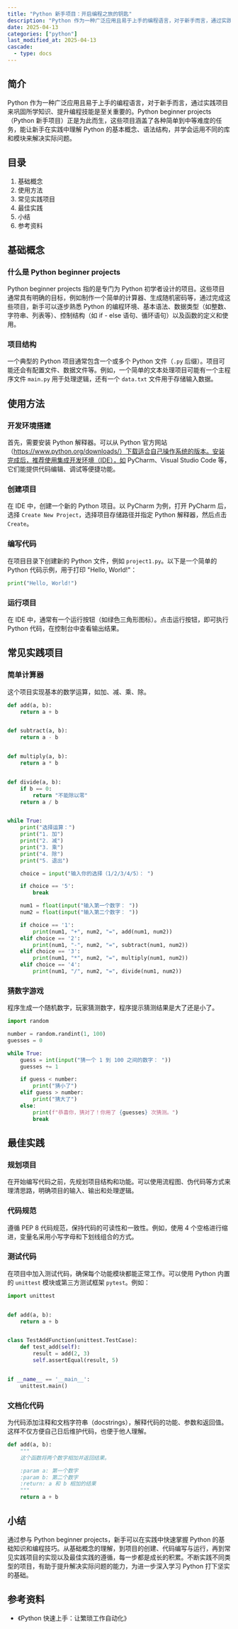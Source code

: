 ```yaml
---
title: "Python 新手项目：开启编程之旅的钥匙"
description: "Python 作为一种广泛应用且易于上手的编程语言，对于新手而言，通过实践项目来巩固所学知识、提升编程技能是至关重要的。Python beginner projects（Python 新手项目）正是为此而生，这些项目涵盖了各种简单到中等难度的任务，能让新手在实践中理解 Python 的基本概念、语法结构，并学会运用不同的库和模块来解决实际问题。"
date: 2025-04-13
categories: ["python"]
last_modified_at: 2025-04-13
cascade:
  - type: docs
---
```



## 简介
Python 作为一种广泛应用且易于上手的编程语言，对于新手而言，通过实践项目来巩固所学知识、提升编程技能是至关重要的。Python beginner projects（Python 新手项目）正是为此而生，这些项目涵盖了各种简单到中等难度的任务，能让新手在实践中理解 Python 的基本概念、语法结构，并学会运用不同的库和模块来解决实际问题。

<!-- more -->
## 目录
1. 基础概念
2. 使用方法
3. 常见实践项目
4. 最佳实践
5. 小结
6. 参考资料

## 基础概念
### 什么是 Python beginner projects
Python beginner projects 指的是专门为 Python 初学者设计的项目。这些项目通常具有明确的目标，例如制作一个简单的计算器、生成随机密码等，通过完成这些项目，新手可以逐步熟悉 Python 的编程环境、基本语法、数据类型（如整数、字符串、列表等）、控制结构（如 if - else 语句、循环语句）以及函数的定义和使用。

### 项目结构
一个典型的 Python 项目通常包含一个或多个 Python 文件（`.py` 后缀）。项目可能还会有配置文件、数据文件等。例如，一个简单的文本处理项目可能有一个主程序文件 `main.py` 用于处理逻辑，还有一个 `data.txt` 文件用于存储输入数据。

## 使用方法
### 开发环境搭建
首先，需要安装 Python 解释器。可以从 Python 官方网站（https://www.python.org/downloads/）下载适合自己操作系统的版本。安装完成后，推荐使用集成开发环境（IDE），如 PyCharm、Visual Studio Code 等，它们能提供代码编辑、调试等便捷功能。

### 创建项目
在 IDE 中，创建一个新的 Python 项目。以 PyCharm 为例，打开 PyCharm 后，选择 `Create New Project`，选择项目存储路径并指定 Python 解释器，然后点击 `Create`。

### 编写代码
在项目目录下创建新的 Python 文件，例如 `project1.py`。以下是一个简单的 Python 代码示例，用于打印 "Hello, World!"：

```python
print("Hello, World!")
```

### 运行项目
在 IDE 中，通常有一个运行按钮（如绿色三角形图标）。点击运行按钮，即可执行 Python 代码，在控制台中查看输出结果。

## 常见实践项目
### 简单计算器
这个项目实现基本的数学运算，如加、减、乘、除。

```python
def add(a, b):
    return a + b


def subtract(a, b):
    return a - b


def multiply(a, b):
    return a * b


def divide(a, b):
    if b == 0:
        return "不能除以零"
    return a / b


while True:
    print("选择运算：")
    print("1. 加")
    print("2. 减")
    print("3. 乘")
    print("4. 除")
    print("5. 退出")

    choice = input("输入你的选择（1/2/3/4/5）： ")

    if choice == '5':
        break

    num1 = float(input("输入第一个数字： "))
    num2 = float(input("输入第二个数字： "))

    if choice == '1':
        print(num1, "+", num2, "=", add(num1, num2))
    elif choice == '2':
        print(num1, "-", num2, "=", subtract(num1, num2))
    elif choice == '3':
        print(num1, "*", num2, "=", multiply(num1, num2))
    elif choice == '4':
        print(num1, "/", num2, "=", divide(num1, num2))
```

### 猜数字游戏
程序生成一个随机数字，玩家猜测数字，程序提示猜测结果是大了还是小了。

```python
import random

number = random.randint(1, 100)
guesses = 0

while True:
    guess = int(input("猜一个 1 到 100 之间的数字： "))
    guesses += 1

    if guess < number:
        print("猜小了")
    elif guess > number:
        print("猜大了")
    else:
        print(f"恭喜你，猜对了！你用了 {guesses} 次猜测。")
        break
```

## 最佳实践
### 规划项目
在开始编写代码之前，先规划项目结构和功能。可以使用流程图、伪代码等方式来理清思路，明确项目的输入、输出和处理逻辑。

### 代码规范
遵循 PEP 8 代码规范，保持代码的可读性和一致性。例如，使用 4 个空格进行缩进，变量名采用小写字母和下划线组合的方式。

### 测试代码
在项目中加入测试代码，确保每个功能模块都能正常工作。可以使用 Python 内置的 `unittest` 模块或第三方测试框架 `pytest`。例如：

```python
import unittest


def add(a, b):
    return a + b


class TestAddFunction(unittest.TestCase):
    def test_add(self):
        result = add(2, 3)
        self.assertEqual(result, 5)


if __name__ == '__main__':
    unittest.main()
```

### 文档化代码
为代码添加注释和文档字符串（docstrings），解释代码的功能、参数和返回值。这样不仅方便自己日后维护代码，也便于他人理解。

```python
def add(a, b):
    """
    这个函数将两个数字相加并返回结果。

    :param a: 第一个数字
    :param b: 第二个数字
    :return: a 和 b 相加的结果
    """
    return a + b
```

## 小结
通过参与 Python beginner projects，新手可以在实践中快速掌握 Python 的基础知识和编程技巧。从基础概念的理解，到项目的创建、代码编写与运行，再到常见实践项目的实现以及最佳实践的遵循，每一步都是成长的积累。不断实践不同类型的项目，有助于提升解决实际问题的能力，为进一步深入学习 Python 打下坚实的基础。

## 参考资料
- 《Python 快速上手：让繁琐工作自动化》